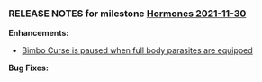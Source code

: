 ### RELEASE NOTES for milestone [Hormones 2021-11-30](https://github.com/SkyrimLL/SkLLmods/milestone/116?closed=1) 
**Enhancements:** 
- [Bimbo Curse is paused when full body parasites are equipped](https://github.com/SkyrimLL/SkLLmods/issues/1301)

**Bug Fixes:** 

